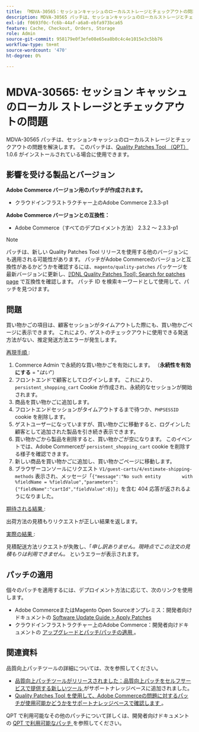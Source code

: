 ```yaml
---
title: 「MDVA-30565：セッションキャッシュのローカルストレージとチェックアウトの問題」
description: MDVA-30565 パッチは、セッションキャッシュのローカルストレージとチェックアウトの問題を解決します。 このパッチは、[Quality Patches Tool （QPT） ] （/help/announcements/adobe-commerce-announcements/magento-quality-patches-released-new-tool-to-self-serve-quality-patches.md） 1.0.6 がインストールされている場合に利用できます。
exl-id: f0693f0c-fc6b-44af-a6a0-ebfa973bca65
feature: Cache, Checkout, Orders, Storage
role: Admin
source-git-commit: 958179e0f3efe08e65ea8b0c4c4e1015e3c5bb76
workflow-type: tm+mt
source-wordcount: '470'
ht-degree: 0%

---
```


# MDVA-30565: セッション キャッシュのローカル ストレージとチェックアウトの問題

MDVA-30565 パッチは、セッションキャッシュのローカルストレージとチェックアウトの問題を解決します。 このパッチは、[Quality Patches Tool （QPT） ](/help/announcements/adobe-commerce-announcements/magento-quality-patches-released-new-tool-to-self-serve-quality-patches.md)1.0.6 がインストールされている場合に使用できます。

## 影響を受ける製品とバージョン

**Adobe Commerce バージョン用のパッチが作成されます。**

* クラウドインフラストラクチャー上のAdobe Commerce 2.3.3-p1

**Adobe Commerce バージョンとの互換性：**

* Adobe Commerce（すべてのデプロイメント方法） 2.3.2 ～ 2.3.3-p1

>[!NOTE]
>
>パッチは、新しい Quality Patches Tool リリースを使用する他のバージョンにも適用される可能性があります。 パッチがAdobe Commerceのバージョンと互換性があるかどうかを確認するには、`magento/quality-patches` パッケージを最新バージョンに更新し、[[!DNL Quality Patches Tool]: Search for patches page](https://devdocs.magento.com/quality-patches/tool.html#patch-grid) で互換性を確認します。 パッチ ID を検索キーワードとして使用して、パッチを見つけます。

## 問題

買い物かごの項目は、顧客セッションがタイムアウトした際にも、買い物かごページに表示できます。 これにより、ゲストのチェックアウトに使用できる発送方法がない、推定発送方法エラーが発生します。

<u> 再現手順 </u>:

1. Commerce Admin で永続的な買い物かごを有効にします。 （**永続性を有効にする** = &quot;*はい*&quot;）
1. フロントエンドで顧客としてログインします。 これにより、`persistent_shopping_cart` Cookie が作成され、永続的なセッションが開始されます。
1. 商品を買い物かごに追加します。
1. フロントエンドセッションがタイムアウトするまで待つか、`PHPSESSID` cookie を削除します。
1. ゲストユーザーになっていますが、買い物かごに移動すると、ログインした顧客として追加された製品を引き続き表示できます。
1. 買い物かごから製品を削除すると、買い物かごが空になります。 このイベントでは、Adobe Commerceが `persistent_shopping_cart` cookie を削除する様子を確認できます。
1. 新しい商品を買い物かごに追加し、買い物かごページに移動します。
1. ブラウザーコンソールにリクエスト `V1/guest-carts/4/estimate-shipping-methods` 表示され、メッセージ「`{"message":"No such entity        with %fieldName = %fieldValue","parameters":{"fieldName":"cartId","fieldValue":0}}`」を含む 404 応答が返されるようになりました。

<u> 期待される結果 </u>:

出荷方法の見積もりリクエストが正しい結果を返します。

<u> 実際の結果 </u>:

見積配送方法リクエストが失敗し、「*申し訳ありません。現時点でこの注文の見積もりは利用できません。* というエラーが表示されます。

## パッチの適用

個々のパッチを適用するには、デプロイメント方法に応じて、次のリンクを使用します。

* Adobe CommerceまたはMagento Open Sourceオンプレミス：開発者向けドキュメントの [Software Update Guide > Apply Patches](https://devdocs.magento.com/guides/v2.4/comp-mgr/patching/mqp.html)
* クラウドインフラストラクチャー上のAdobe Commerce：開発者向けドキュメントの [ アップグレードとパッチ/パッチの適用 ](https://devdocs.magento.com/cloud/project/project-patch.html)。

## 関連資料

品質向上パッチツールの詳細については、次を参照してください。

* [ 品質向上パッチツールがリリースされました：品質向上パッチをセルフサービスで提供する新しいツール ](/help/announcements/adobe-commerce-announcements/magento-quality-patches-released-new-tool-to-self-serve-quality-patches.md) がサポートナレッジベースに追加されました。
* [Quality Patches Tool を使用して、Adobe Commerceの問題に対するパッチが使用可能かどうかをサポートナレッジベースで確認します ](/help/support-tools/patches-available-in-qpt-tool/check-patch-for-magento-issue-with-magento-quality-patches.md)。

QPT で利用可能なその他のパッチについて詳しくは、開発者向けドキュメントの [QPT で利用可能なパッチ ](https://devdocs.magento.com/quality-patches/tool.html#patch-grid) を参照してください。
